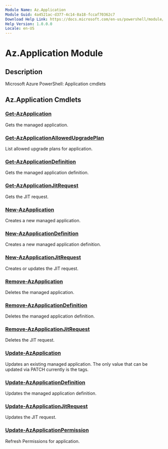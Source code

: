 ```yaml
---
Module Name: Az.Application
Module Guid: 4a4521ac-d377-4c14-8a18-fccaf70362c7
Download Help Link: https://docs.microsoft.com/en-us/powershell/module/az.application
Help Version: 1.0.0.0
Locale: en-US
---
```


# Az.Application Module
## Description
Microsoft Azure PowerShell: Application cmdlets

## Az.Application Cmdlets
### [Get-AzApplication](Get-AzApplication.md)
Gets the managed application.

### [Get-AzApplicationAllowedUpgradePlan](Get-AzApplicationAllowedUpgradePlan.md)
List allowed upgrade plans for application.

### [Get-AzApplicationDefinition](Get-AzApplicationDefinition.md)
Gets the managed application definition.

### [Get-AzApplicationJitRequest](Get-AzApplicationJitRequest.md)
Gets the JIT request.

### [New-AzApplication](New-AzApplication.md)
Creates a new managed application.

### [New-AzApplicationDefinition](New-AzApplicationDefinition.md)
Creates a new managed application definition.

### [New-AzApplicationJitRequest](New-AzApplicationJitRequest.md)
Creates or updates the JIT request.

### [Remove-AzApplication](Remove-AzApplication.md)
Deletes the managed application.

### [Remove-AzApplicationDefinition](Remove-AzApplicationDefinition.md)
Deletes the managed application definition.

### [Remove-AzApplicationJitRequest](Remove-AzApplicationJitRequest.md)
Deletes the JIT request.

### [Update-AzApplication](Update-AzApplication.md)
Updates an existing managed application.
The only value that can be updated via PATCH currently is the tags.

### [Update-AzApplicationDefinition](Update-AzApplicationDefinition.md)
Updates the managed application definition.

### [Update-AzApplicationJitRequest](Update-AzApplicationJitRequest.md)
Updates the JIT request.

### [Update-AzApplicationPermission](Update-AzApplicationPermission.md)
Refresh Permissions for application.

